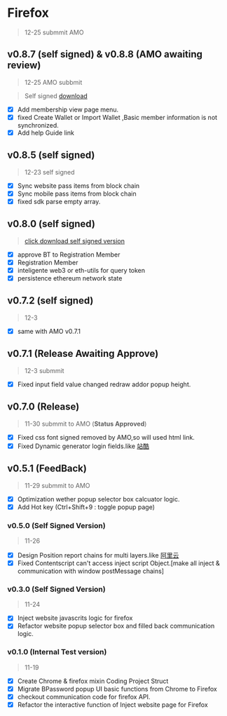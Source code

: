 # Firefox

> 12-25 submmit AMO

## v0.8.7 (**self signed**) & v0.8.8 (AMO awaiting review)

> 12-25 AMO subbmit

> Self signed [download](https://github.com/lanui/BPassword/releases/download/v0.8.7/bpassword-0.8.7-an+fx.xpi)

- [x] Add membership view page menu.
- [x] fixed Create Wallet or Import Wallet ,Basic member information is not synchronized.
- [x] Add help Guide link

## v0.8.5 (**self signed**)

> 12-23 self signed

- [x] Sync website pass items from block chain
- [x] Sync mobile pass items from block chain
- [x] fixed sdk parse empty array.

## v0.8.0 (**self signed**)

> [click download self signed version](https://github.com/lanui/BPassword/releases/download/v0.8.0/bpassword-0.8.0-an+fx.xpi)

- [x] approve BT to Registration Member
- [x] Registration Member
- [x] inteligente web3 or eth-utils for query token
- [x] persistence ethereum network state

## v0.7.2 (**self signed**)

> 12-3

- [x] same with AMO v0.7.1

## v0.7.1 (**Release Awaiting Approve**)

> 12-3 submmit

- [x] Fixed input field value changed redraw addor popup height.

## v0.7.0 (**Release**)

> 11-30 submmit to AMO (**Status Approved**)

- [x] Fixed css font signed removed by AMO,so will used html link.
- [x] Fixed Dynamic generator login fields.like [站酷](https://passport.zcool.com.cn/loginApp.do?appId=1006&cback=https://www.zcool.com.cn/u/19233031)

## v0.5.1 (**FeedBack**)

> 11-29 submmit to AMO

- [x] Optimization wether popup selector box calcuator logic.
- [x] Add Hot key (Ctrl+Shift+9 : toggle popup page)

### v0.5.0 (Self Signed Version)

> 11-26

- [x] Design Position report chains for multi layers.like [阿里云](https://account.aliyun.com/login/qr_login.htm)
- [x] Fixed Contentscript can't access inject script Object.[make all inject & communication with window postMessage chains]

### v0.3.0 (Self Signed Version)

> 11-24

- [x] Inject website javascrits logic for firefox
- [x] Refactor website popup selector box and filled back communication logic.

### v0.1.0 (Internal Test version)

> 11-19

- [x] Create Chrome & firefox mixin Coding Project Struct
- [x] Migrate BPassword popup UI basic functions from Chrome to Firefox
- [x] checkout communication code for firefox API.
- [x] Refactor the interactive function of Inject website page for Firefox
